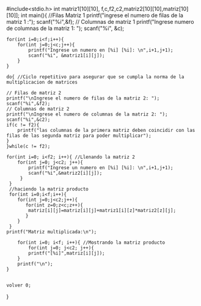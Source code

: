 #include<stdio.h>
int matriz1[10][10], f,c,f2,c2,matriz2[10][10],matriz[10][10]];
int main(){
    //Filas Matriz 1
    printf("ingrese el numero de filas de la matriz 1 :");
    scanf("%i",&f);
    // Columnas de matriz 1
	printf("Ingrese numero de columnas de la matriz 1: ");
	scanf("%i", &c);

    for(int i=0;i<f;i++){
        for(int j=0;j<c;j++){
            printf("Ingrese un numero en [%i] [%i]: \n",i+1,j+1);
			scanf("%i", &matriz1[i][j]);
        }
    }

    do{ //Ciclo repetitivo para asegurar que se cumpla la norma de la multiplicacion de matrices
   
    // Filas de matriz 2
	printf("\nIngrese el numero de filas de la matriz 2: ");
	scanf("%i",&f2);
	// Columnas de matriz 2
	printf("\nIngrese el numero de columnas de la matriz 2: ");
	scanf("%i",&c2);
    if(c != f2){
        printf("las columnas de la primera matriz deben coincidir con las filas de las segunda matriz para poder multiplicar");
    }
    }while(c != f2);

    for(int i=0; i<f2; i++){ //Llenando la matriz 2
		for(int j=0; j<c2; j++){
			printf("Ingrese un numero en [%i] [%i]: \n",i+1,j+1);
			scanf("%i",&matriz2[i][j]);
         }
     }
     //haciendo la matriz producto
     for(int i=0;i<f;i++){
        for(int j=0;j<c2;j++){
           for(int z=0;z<c;z++){
            matriz[i][j]=matriz[i][j]+matriz1[i][z]*matriz2[z][j];
           }
        }
     }
	printf("Matriz multiplicada:\n");

		for(int i=0; i<f; i++){ //Mostrando la matriz producto
		    for(int j=0; j<c2; j++){
			printf("[%i]",matriz[i][j]);
		}
		printf("\n");
	}

     
    volver 0;
}
